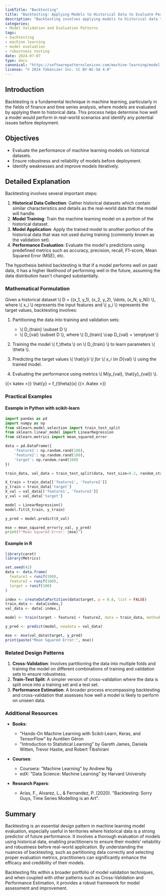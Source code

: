 ```yaml
---
linkTitle: "Backtesting"
title: "Backtesting: Applying Models to Historical Data to Evaluate Performance"
description: "Backtesting involves applying models to historical data to evaluate their performance prior to deployment in real-world scenarios."
categories:
- Model Validation and Evaluation Patterns
tags:
- backtesting
- machine learning
- model evaluation
- robustness testing
date: 2024-07-07
type: docs
canonical: "https://softwarepatternslexicon.com/machine-learning/model-validation-and-evaluation-patterns/robustness-testing/backtesting"
license: "© 2024 Tokenizer Inc. CC BY-NC-SA 4.0"
---
```



## Introduction

Backtesting is a fundamental technique in machine learning, particularly in the fields of finance and time series analysis, where models are evaluated by applying them to historical data. This process helps determine how well a model would perform in real-world scenarios and identify any potential issues before deployment.

## Objectives

- Evaluate the performance of machine learning models on historical datasets.
- Ensure robustness and reliability of models before deployment.
- Identify weaknesses and improve models iteratively.

## Detailed Explanation

Backtesting involves several important steps:

1. **Historical Data Collection**: Gather historical datasets which contain similar characteristics and details as the real-world data that the model will handle.
2. **Model Training**: Train the machine learning model on a portion of the historical dataset.
3. **Model Application**: Apply the trained model to another portion of the historical data that was not used during training (commonly known as the validation set).
4. **Performance Evaluation**: Evaluate the model's predictions using predefined metrics such as accuracy, precision, recall, F1-score, Mean Squared Error (MSE), etc.

The hypothesis behind backtesting is that if a model performs well on past data, it has a higher likelihood of performing well in the future, assuming the data distribution hasn't changed substantially.

### Mathematical Formulation

Given a historical dataset \\( D = \{(x_1, y_1), (x_2, y_2), \ldots, (x_N, y_N)\} \\), where \\( x_i \\) represents the input features and \\( y_i \\) represents the target values, backtesting involves:

1. Partitioning the data into training and validation sets:
   - \\( D_{train} \subset D \\)
   - \\( D_{val} \subset D \\), where \\( D_{train} \cap D_{val} = \emptyset \\)

2. Training the model \\( f_\theta \\) on \\( D_{train} \\) to learn parameters \\( \theta \\).

3. Predicting the target values \\( \hat{y}_i \\) for \\( x_i \in D_{val} \\) using the trained model.

4. Evaluating the performance using metrics \\( M(y_{val}, \hat{y}_{val}) \\).

{{< katex >}}
\hat{y} = f_{\theta}(x)
{{< /katex >}}

### Practical Examples

#### Example in Python with scikit-learn

```python
import pandas as pd
import numpy as np
from sklearn.model_selection import train_test_split
from sklearn.linear_model import LinearRegression
from sklearn.metrics import mean_squared_error

data = pd.DataFrame({
    'feature1': np.random.rand(100),
    'feature2': np.random.rand(100),
    'target': np.random.rand(100)
})

train_data, val_data = train_test_split(data, test_size=0.2, random_state=42)

X_train = train_data[['feature1', 'feature2']]
y_train = train_data['target']
X_val = val_data[['feature1', 'feature2']]
y_val = val_data['target']

model = LinearRegression()
model.fit(X_train, y_train)

y_pred = model.predict(X_val)

mse = mean_squared_error(y_val, y_pred)
print(f"Mean Squared Error: {mse}")
```

#### Example in R

```r
library(caret)
library(Metrics)

set.seed(42)
data <- data.frame(
  feature1 = runif(100),
  feature2 = runif(100),
  target = runif(100)
)

index <- createDataPartition(data$target, p = 0.8, list = FALSE)
train_data <- data[index,]
val_data <- data[-index,]

model <- train(target ~ feature1 + feature2, data = train_data, method = "lm")

y_pred <- predict(model, newdata = val_data)

mse <- mse(val_data$target, y_pred)
print(paste("Mean Squared Error:", mse))
```

### Related Design Patterns

1. **Cross-Validation**: Involves partitioning the data into multiple folds and training the model on different combinations of training and validation sets to ensure robustness.
2. **Train-Test Split**: A simpler version of cross-validation where the data is split once into a training set and a test set.
3. **Performance Estimation**: A broader process encompassing backtesting and cross-validation that assesses how well a model is likely to perform on unseen data.

### Additional Resources

- **Books**:
  - "Hands-On Machine Learning with Scikit-Learn, Keras, and TensorFlow" by Aurélien Géron
  - "Introduction to Statistical Learning" by Gareth James, Daniela Witten, Trevor Hastie, and Robert Tibshirani

- **Courses**:
  - Coursera: "Machine Learning" by Andrew Ng
  - edX: "Data Science: Machine Learning" by Harvard University

- **Research Papers**:
  - Arías, F., Alvarez, L., & Fernandez, P. (2020). "Backtesting: Sorry Guys, Time Series Modelling is an Art".

## Summary

Backtesting is an essential design pattern in machine learning model evaluation, especially useful in territories where historical data is a strong predictor of future performance. It involves a thorough evaluation of models using historical data, enabling practitioners to ensure their models’ reliability and robustness before real-world application. By understanding the nuances of backtesting, such as partitioning data correctly and selecting proper evaluation metrics, practitioners can significantly enhance the efficacy and credibility of their models.

Backtesting fits within a broader portfolio of model validation techniques, and when coupled with other patterns such as Cross-Validation and Performance Estimation, it provides a robust framework for model assessment and improvement.
